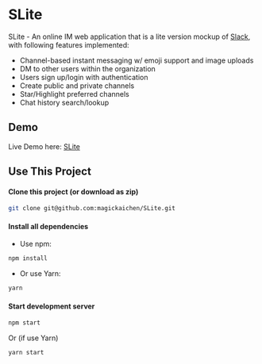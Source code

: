 # SLite
SLite - An online IM web application that is a lite version mockup of [Slack](https://slack.com/), with following features implemented:
- Channel-based instant messaging w/ emoji support and image uploads
- DM to other users within the organization
- Users sign up/login with authentication
- Create public and private channels
- Star/Highlight preferred channels
- Chat history search/lookup

## Demo
Live Demo here: [SLite](https://react-slack-clone-f1bc4.firebaseapp.com/)

## Use This Project
#### Clone this project (or download as zip)
```bash
git clone git@github.com:magickaichen/SLite.git
```
#### Install all dependencies
- Use npm:
```bash
npm install
```
- Or use Yarn:
```bash
yarn
```
#### Start development server
```bash
npm start
```
Or (if use Yarn)
```bash
yarn start
```